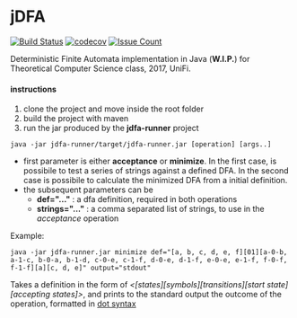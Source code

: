 # jDFA
[![Build Status](https://travis-ci.org/NekoStark/jDFA.svg?branch=master)](https://travis-ci.org/NekoStark/jDFA)
[![codecov](https://codecov.io/gh/NekoStark/jDFA/branch/master/graph/badge.svg)](https://codecov.io/gh/NekoStark/jDFA)
[![Issue Count](https://codeclimate.com/github/NekoStark/jDFA/badges/issue_count.svg)](https://codeclimate.com/github/NekoStark/jDFA)

 Deterministic Finite Automata implementation in Java (**W.I.P.**) for Theoretical Computer Science class, 2017, UniFi.

#### instructions
1. clone the project and move inside the root folder
2. build the project with maven
3. run the jar produced by the **jdfa-runner** project
```
java -jar jdfa-runner/target/jdfa-runner.jar [operation] [args..]
```
  - first parameter is either **acceptance** or **minimize**. In the first case, is
    possibile to test a series of strings against a defined DFA. In the second  
    case is possibile to calculate the minimized DFA from a initial definition.
  - the subsequent parameters can be
    - **def="..."** : a dfa definition, required in both operations
    - **strings="..."** : a comma separated list of strings, to use in the *acceptance* operation

Example:
```
java -jar jdfa-runner.jar minimize def="[a, b, c, d, e, f][01][a-0-b, a-1-c, b-0-a, b-1-d, c-0-e, c-1-f, d-0-e, d-1-f, e-0-e, e-1-f, f-0-f, f-1-f][a][c, d, e]" output="stdout"
```
Takes a definition in the form of *<[states][symbols][transitions][start state][accepting states]>*, and prints to the standard output the outcome of the operation, formatted in [dot syntax](https://en.wikipedia.org/wiki/DOT_(graph_description_language))
